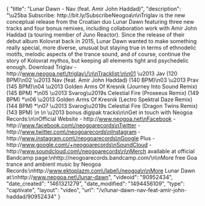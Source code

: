 {
    "title": "Lunar Dawn - Nav (feat. Amir John Haddad)",
    "description": "\u25ba Subscribe: http:\/\/bit.ly\/SubscribeNeogoa\n\nTriglav is the new conceptual release from the Croatian duo Lunar Dawn featuring three new tracks and four bonus remixes, including collaboration work with Amir John Haddad (a touring member of Juno Reactor). Since the release of their debut album Kolovrat back in 2015, Lunar Dawn wanted to make something really special, more diverse, unusual but staying true in terms of ethnodelic motifs, melodic aspects of the trance sound, and of course, continue the story of Kolovrat mythos, but keeping all elements tight and psychedelic enough. Download Triglav - http:\/\/www.neogoa.net\/triglav\/\n\nTracklist:\n\n01 \u2013 Jav (120 BPM)\n02 \u2013 Nav (feat. Amir John Haddad) (140 BPM)\n03 \u2013 Prav (145 BPM)\n04 \u2013 Golden Arms Of Kresnik (Journey Into Sound Remix) (145 BPM) *\n05 \u2013 Svarog\u2019s Celestial Fire (Proxeeus Remix) (149 BPM) *\n06 \u2013 Golden Arms Of Kresnik (Lectro Spektral Daze Remix) (144 BPM) *\n07 \u2013 Svarog\u2019s Celestial Fire (Dragon Twins Remix) (143 BPM) *\n \n* \u2013 bonus digipak tracks\n\nGet in touch with Neogoa Records:\n\nOfficial Website - http:\/\/www.neogoa.net\nFacebook - http:\/\/www.facebook.com\/neogoarecords\nTwitter - http:\/\/www.twitter.com\/neogoarecords\nInstagram - http:\/\/www.instagram.com\/neogoarecords\nGoogle Plus - http:\/\/www.google.com\/+neogoarecords\nSoundCloud - http:\/\/www.soundcloud.com\/neogoarecords\n\nMerch available at official Bandcamp page:\nhttp:\/\/neogoarecords.bandcamp.com\/\n\nMore free Goa trance and ambient music by Neogoa Records:\nhttp:\/\/www.ektoplazm.com\/label\/neogoa\n\nMore Lunar Dawn at:\nhttp:\/\/www.neogoa.net\/lunar-dawn",
    "videoid": "90952434",
    "date_created": "1461321279",
    "date_modified": "1494456109",
    "type": "captivate",
    "layout": "video",
    "url": "\/v\/lunar-dawn-nav-feat-amir-john-haddad\/90952434"
}